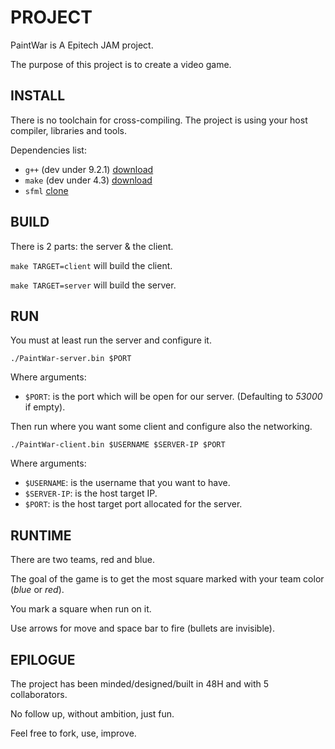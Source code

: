 # PROJECT

PaintWar is A Epitech JAM project.

The purpose of this project is to create a video game.

## INSTALL

There is no toolchain for cross-compiling. The project is using your host compiler, libraries and tools.

Dependencies list:
  * `g++`  (dev under 9.2.1) [download](https://ftp.gnu.org/gnu/gcc)
  * `make` (dev under 4.3)   [download](https://ftp.gnu.org/gnu/make)
  * `sfml` [clone](https://github.com/SFML/SFML)

## BUILD

There is 2 parts: the server & the client.

`make TARGET=client` will build the client.

`make TARGET=server` will build the server.

## RUN

You must at least run the server and configure it. 

`./PaintWar-server.bin $PORT`

Where arguments:
  * `$PORT`: is the port which will be open for our server. (Defaulting to *53000* if empty).

Then run where you want some client and configure also the networking.

`./PaintWar-client.bin $USERNAME $SERVER-IP $PORT`

Where arguments:
  * `$USERNAME`:  is the username that you want to have.
  * `$SERVER-IP`: is the host target IP.
  * `$PORT`:      is the host target port allocated for the server.

## RUNTIME

There are two teams, red and blue.

The goal of the game is to get the most square marked with your team color (*blue* or *red*).

You mark a square when run on it.

Use arrows for move and space bar to fire (bullets are invisible).

## EPILOGUE

The project has been minded/designed/built in 48H and with 5 collaborators.

No follow up, without ambition, just fun.

Feel free to fork, use, improve.